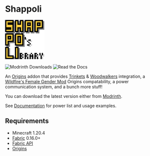 # Shappoli

![](https://raw.githubusercontent.com/shap-po/shappoli/main/src/main/resources/assets/shappoli/icon.png)

![Modrinth Downloads](https://img.shields.io/modrinth/dt/shappoli?logo=modrinth)
![Read the Docs](https://img.shields.io/readthedocs/shappoli?logo=readthedocs)

An [Origins](https://modrinth.com/mod/origins) addon that provides [Trinkets](https://modrinth.com/mod/trinkets) & [Woodwalkers](https://modrinth.com/mod/woodwalkers) integration, a [Wildfire's Female Gender Mod](https://modrinth.com/mod/female-gender) Origins compatability, a power communication system, and a bunch more stuff!

You can download the latest version either from [Modrinth](https://modrinth.com/mod/shappoli).

See [Documentation](https://shappoli.readthedocs.io/en/latest/) for power list and usage examples.

## Requirements

- Minecraft 1.20.4
- [Fabric](https://fabricmc.net/) 0.16.0+
- [Fabric API](https://modrinth.com/mod/fabric-api)
- [Origins](https://modrinth.com/mod/origins)
